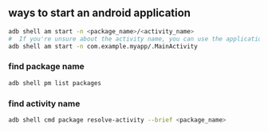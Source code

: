 ## ways to start an android application
```sh
adb shell am start -n <package_name>/<activity_name>
#  If you're unsure about the activity name, you can use the application package name alone, and Android will attempt to start the default/main activity of the application.
adb shell am start -n com.example.myapp/.MainActivity
```
### find package name
```sh
adb shell pm list packages
```
### find activity name
```sh
adb shell cmd package resolve-activity --brief <package_name>
```